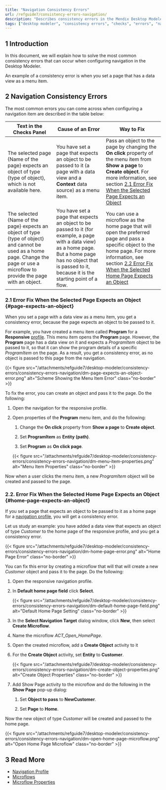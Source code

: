 ```yaml
---
title: "Navigation Consistency Errors"
url: /refguide7/consistency-errors-navigation/
description: "Describes consistency errors in the Mendix Desktop Modeler and the way to fix them."
tags: ["desktop modeler", "consistency errors", "checks", "errors", "navigation"]
---
```


## 1 Introduction 

In this document, we will explain how to solve the most common consistency errors that can occur when configuring navigation in the Desktop Modeler. 

An example of a consistency error is when you set a page that has a data view as a menu item. 

## 2 Navigation Consistency Errors 

The most common errors you can come across when configuring a navigation item are described in the table below:

| Text in the Checks Panel                                     | Cause of an Error                                            | Way to Fix                                                   |
| ------------------------------------------------------------ | ------------------------------------------------------------ | ------------------------------------------------------------ |
| The selected page {Name of the page} expects an object of type {type of object}, which is not available here. | You have set a page that expects an object to be passed to it (a page with a data view and a **Context** data source) as a menu item. | Pass an object to the page by changing the **On click** property  of the menu item from **Show a page** to **Create object**. For more information, see section [2.1 Error Fix When the Selected Page Expects an Object](#page-expects-an-object) |
| The selected {Name of the page} expects an object of type {type of object} and cannot be used as a home page. Change the page or use a microflow to provide the page with an object. | You have set a page that expects an object to be passed to it (for example, a page with a data view) as a home page. But a home page has no object that is passed to it, because it is the starting point of a flow. | You can use a microflow as the home page that will open the preferred page and pass a specific object to the home page. For more information, see section [2.2 Error Fix When the Selected Home Page Expects an Object](#home-page-expects-an-object) |

### 2.1 Error Fix When the Selected Page Expects an Object {#page-expects-an-object}

When you set a page with a data view as a menu item, you get a consistency error, because the page expects an object to be passed to it. 

For example, you have created a menu item called **Program** for a **Responsive** [profile](/refguide7/navigation-profile/). This menu item opens the **Program** page. However, the **Program** page has a data view on it and expects a *ProgramItem* object to be passed to it, so that it can show the program details of a specific *ProgramItem* on the page. As a result, you get a consistency error, as no object is passed to this page from the navigation.

{{< figure src="/attachments/refguide7/desktop-modeler/consistency-errors/consistency-errors-navigation/dm-page-expects-an-object-error.png" alt="Scheme Showing the Menu Item Error" class="no-border" >}}

To fix the error, you can create an object and pass it to the page. Do the following:

1. Open the navigation for the responsive profile.

2. Open properties of the **Program** menu item, and do the following: <br/>

    1. Change the **On click** property from **Show a page** to **Create object**. <br/>

    1. Set **ProgramItem** as **Entity (path)**. <br/>

    1. Set **Program** as **On click page**. <br/>

    {{< figure src="/attachments/refguide7/desktop-modeler/consistency-errors/consistency-errors-navigation/dm-menu-item-properties.png" alt="Menu Item Properties" class="no-border" >}}<br/>

Now when a user clicks the menu item, a new *ProgramItem* object will be created and passed to the page.

### 2.2. Error Fix When the Selected Home Page Expects an Object {#home-page-expects-an-object}

If you set a page that expects an object to be passed to it as a home page for a [navigation profile](/refguide7/navigation-profile/), you will get a consistency error.

Let us study an example: you have added a data view that expects an object of type *Customer* to the home page of the responsive profile, and you get a consistency error. 

{{< figure src="/attachments/refguide7/desktop-modeler/consistency-errors/consistency-errors-navigation/dm-home-page-error.png" alt="Home Page Error" class="no-border" >}}

You can fix this error by creating a microflow that will that will create a new *Customer* object and pass it to the page. Do the following:

1. Open the responsive navigation profile.

2. In **Default home page field** click **Select**.

    {{< figure src="/attachments/refguide7/desktop-modeler/consistency-errors/consistency-errors-navigation/dm-default-home-page-field.png" alt="Default Home Page Setting" class="no-border" >}}

3. In the **Select Navigation Target** dialog window, click **New**, then select **Create Microflow**.

4. Name the microflow *ACT_Open_HomePage*.

5. Open the created microflow, add a **Create Object** activity to it 

6. For the **Create Object** activity, set **Entity** to **Customer**. 

    {{< figure src="/attachments/refguide7/desktop-modeler/consistency-errors/consistency-errors-navigation/dm-create-object-properties.png" alt="Create Object Properties" class="no-border" >}}

7. Add Show Page activity to the microflow and do the following in the **Show Page** pop-up dialog:<br/>

    1. Set **Object to pass** to **NewCustomer**.<br/>

    1. Set **Page** to **Home**.

Now the new object of type *Customer* will be created and passed to the home page.

{{< figure src="/attachments/refguide7/desktop-modeler/consistency-errors/consistency-errors-navigation/dm-open-home-page-microflow.png" alt="Open Home Page Microflow" class="no-border" >}}

## 3 Read More

* [Navigation Profile](/refguide7/navigation-profile/)
* [Microflows](/refguide7/microflows/)
* [Microflow Properties](/refguide7/microflow/)
